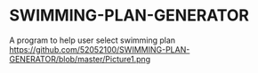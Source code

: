 # SWIMMING-PLAN-GENERATOR
A program to help user select swimming plan
https://github.com/52052100/SWIMMING-PLAN-GENERATOR/blob/master/Picture1.png
